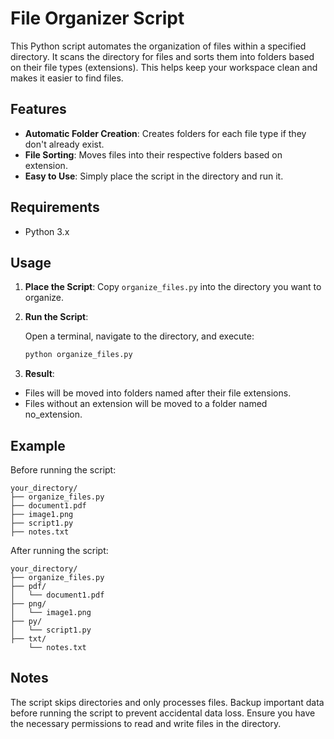 # File Organizer Script

This Python script automates the organization of files within a specified directory. It scans the directory for files and sorts them into folders based on their file types (extensions). This helps keep your workspace clean and makes it easier to find files.

## Features

- **Automatic Folder Creation**: Creates folders for each file type if they don't already exist.
- **File Sorting**: Moves files into their respective folders based on extension.
- **Easy to Use**: Simply place the script in the directory and run it.

## Requirements

- Python 3.x

## Usage

1. **Place the Script**: Copy `organize_files.py` into the directory you want to organize.

2. **Run the Script**:

   Open a terminal, navigate to the directory, and execute:

   ```bash
   python organize_files.py

3. **Result**:

- Files will be moved into folders named after their file extensions.
- Files without an extension will be moved to a folder named no_extension.

## Example

Before running the script:
```
your_directory/
├── organize_files.py
├── document1.pdf
├── image1.png
├── script1.py
├── notes.txt
```

After running the script:
```
your_directory/
├── organize_files.py
├── pdf/
│   └── document1.pdf
├── png/
│   └── image1.png
├── py/
│   └── script1.py
├── txt/
    └── notes.txt
```

## Notes

The script skips directories and only processes files.
Backup important data before running the script to prevent accidental data loss.
Ensure you have the necessary permissions to read and write files in the directory.
